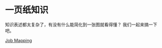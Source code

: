 # 一页纸知识
知识表述都太复杂了，有没有什么能简化到一张图就看得懂？
我们一起来搞一下吧。

[Job Mapping](https://www.oulan.com/gan-shi/nai-you-gan-nai-you-xing/job-mapping)
